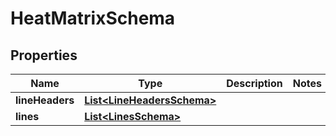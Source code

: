 
# HeatMatrixSchema

## Properties
Name | Type | Description | Notes
------------ | ------------- | ------------- | -------------
**lineHeaders** | [**List&lt;LineHeadersSchema&gt;**](LineHeadersSchema.md) |  | 
**lines** | [**List&lt;LinesSchema&gt;**](LinesSchema.md) |  | 



